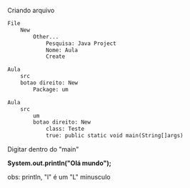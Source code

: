 Criando arquivo

``` html
File
    New
        Other...
            Pesquisa: Java Project
            Nome: Aula
            Create

Aula
    src
    botao direito: New
        Package: um

Aula
    src
        um
        botao direito: New
            class: Teste
            true: public static void main(String[]args)
```

Digitar dentro do "main"

**System.out.println("Olá mundo");**

obs: println, "l" é um "L" minusculo